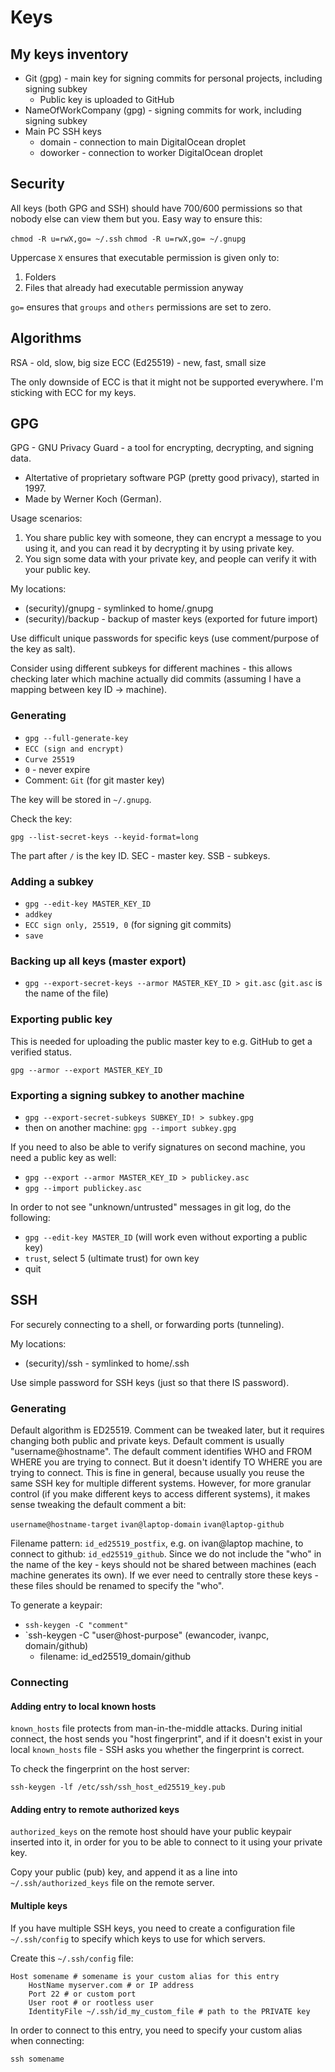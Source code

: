 # Keys

## My keys inventory

- Git (gpg) - main key for signing commits for personal projects, including signing subkey
  - Public key is uploaded to GitHub
- NameOfWorkCompany (gpg) - signing commits for work, including signing subkey
- Main PC SSH keys
  - domain - connection to main DigitalOcean droplet
  - doworker - connection to worker DigitalOcean droplet

## Security

All keys (both GPG and SSH) should have 700/600 permissions so that nobody else can view them but you.
Easy way to ensure this:

`chmod -R u=rwX,go= ~/.ssh`
`chmod -R u=rwX,go= ~/.gnupg`

Uppercase `X` ensures that executable permission is given only to:
1. Folders
2. Files that already had executable permission anyway

`go=` ensures that `groups` and `others` permissions are set to zero.

## Algorithms

RSA - old, slow, big size
ECC (Ed25519) - new, fast, small size

The only downside of ECC is that it might not be supported everywhere.
I'm sticking with ECC for my keys.

## GPG

GPG - GNU Privacy Guard - a tool for encrypting, decrypting, and signing data.
  - Altertative of proprietary software PGP (pretty good privacy), started in 1997.
  - Made by Werner Koch (German).

Usage scenarios:

1. You share public key with someone, they can encrypt a message to you using it, and you can read it by decrypting it by using private key.
2. You sign some data with your private key, and people can verify it with your public key.

My locations:
- (security)/gnupg - symlinked to home/.gnupg
- (security)/backup - backup of master keys (exported for future import)

Use difficult unique passwords for specific keys (use comment/purpose of the key as salt).

Consider using different subkeys for different machines - this allows checking later which machine actually did commits (assuming I have a mapping between key ID -> machine).

### Generating

- `gpg --full-generate-key`
- `ECC (sign and encrypt)`
- `Curve 25519`
- `0` - never expire
- Comment: `Git` (for git master key)

The key will be stored in `~/.gnupg`.

Check the key:

`gpg --list-secret-keys --keyid-format=long`

The part after `/` is the key ID. SEC - master key. SSB - subkeys.

### Adding a subkey

- `gpg --edit-key MASTER_KEY_ID`
- `addkey`
- `ECC sign only, 25519, 0` (for signing git commits)
- `save`

### Backing up all keys (master export)

- `gpg --export-secret-keys --armor MASTER_KEY_ID > git.asc` (`git.asc` is the name of the file)

### Exporting public key

This is needed for uploading the public master key to e.g. GitHub to get a verified status.

`gpg --armor --export MASTER_KEY_ID`

### Exporting a signing subkey to another machine

- `gpg --export-secret-subkeys SUBKEY_ID! > subkey.gpg`
- then on another machine: `gpg --import subkey.gpg`

If you need to also be able to verify signatures on second machine, you need a public key as well:

- `gpg --export --armor MASTER_KEY_ID > publickey.asc`
- `gpg --import publickey.asc`

In order to not see "unknown/untrusted" messages in git log, do the following:

- `gpg --edit-key MASTER_ID` (will work even without exporting a public key)
- `trust`, select 5 (ultimate trust) for own key
- quit

## SSH

For securely connecting to a shell, or forwarding ports (tunneling).

My locations:
- (security)/ssh - symlinked to home/.ssh

Use simple password for SSH keys (just so that there IS password).

### Generating

Default algorithm is ED25519.
Comment can be tweaked later, but it requires changing both public and private keys.
Default comment is usually "username@hostname".
The default comment identifies WHO and FROM WHERE you are trying to connect. But it doesn't identify TO WHERE you are trying to connect.
This is fine in general, because usually you reuse the same SSH key for multiple different systems.
However, for more granular control (if you make different keys to access different systems), it makes sense tweaking the default comment a bit:

`username@hostname-target`
`ivan@laptop-domain`
`ivan@laptop-github`

Filename pattern: `id_ed25519_postfix`, e.g. on ivan@laptop machine, to connect to github: `id_ed25519_github`.
Since we do not include the "who" in the name of the key - keys should not be shared between machines (each machine generates its own).
If we ever need to centrally store these keys - these files should be renamed to specify the "who".

To generate a keypair:

- `ssh-keygen -C "comment"`
- `ssh-keygen -C "user@host-purpose" (ewancoder, ivanpc, domain/github)
  - filename: id_ed25519_domain/github

### Connecting

#### Adding entry to local known hosts

`known_hosts` file protects from man-in-the-middle attacks. During initial connect, the host sends you "host fingerprint", and if it doesn't exist in your local `known_hosts` file - SSH asks you whether the fingerprint is correct.

To check the fingerprint on the host server:

`ssh-keygen -lf /etc/ssh/ssh_host_ed25519_key.pub`

#### Adding entry to remote authorized keys

`authorized_keys` on the remote host should have your public keypair inserted into it, in order for you to be able to connect to it using your private key.

Copy your public (pub) key, and append it as a line into `~/.ssh/authorized_keys` file on the remote server.

#### Multiple keys

If you have multiple SSH keys, you need to create a configuration file `~/.ssh/config` to specify which keys to use for which servers.

Create this `~/.ssh/config` file:

```
Host somename # somename is your custom alias for this entry
    HostName myserver.com # or IP address
    Port 22 # or custom port
    User root # or rootless user
    IdentityFile ~/.ssh/id_my_custom_file # path to the PRIVATE key
```

In order to connect to this entry, you need to specify your custom alias when connecting:

`ssh somename`
